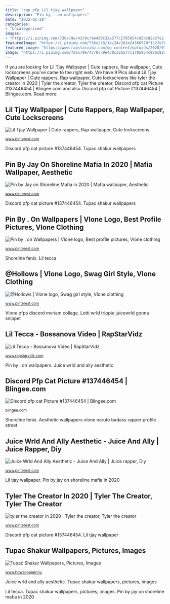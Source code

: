 ```yaml
---
title: "rap pfp Lil tjay wallpaper"
description: "Pin by . on wallpapers"
date: "2022-01-28"
categories:
- "Uncategorized"
images:
- "https://i.pinimg.com/736x/9e/43/0c/9e430c32a577c1705954c92bc82a3fe2.jpg"
featuredImage: "https://i.pinimg.com/736x/28/1e/24/281e24366970f1c2fe70126b6cff4a54.jpg"
featured_image: "https://www.rapstarvidz.com/wp-content/uploads/2020/01/lil-tecca-bossanova.jpg"
image: "https://i.pinimg.com/736x/9e/43/0c/9e430c32a577c1705954c92bc82a3fe2.jpg"
---
```


If you are looking for Lil Tjay Wallpaper | Cute rappers, Rap wallpaper, Cute lockscreens you've came to the right web. We have 9 Pics about Lil Tjay Wallpaper | Cute rappers, Rap wallpaper, Cute lockscreens like tyler the creator in 2020 | Tyler the creator, Tyler the creator, Discord pfp cat Picture #137446454 | Blingee.com and also Discord pfp cat Picture #137446454 | Blingee.com. Read more:

## Lil Tjay Wallpaper | Cute Rappers, Rap Wallpaper, Cute Lockscreens

![Lil Tjay Wallpaper | Cute rappers, Rap wallpaper, Cute lockscreens](https://i.pinimg.com/736x/9e/43/0c/9e430c32a577c1705954c92bc82a3fe2.jpg "Lil tecca")

<small>www.pinterest.com</small>

Discord pfp cat picture #137446454. Tupac shakur wallpapers

## Pin By Jay On Shoreline Mafia In 2020 | Mafia Wallpaper, Aesthetic

![Pin by Jay on Shoreline Mafia in 2020 | Mafia wallpaper, Aesthetic](https://i.pinimg.com/736x/f3/3e/7e/f33e7e2224e4be414c5343c4f6cb04ee.jpg "Tecca lil rapstarvidz bossanova")

<small>www.pinterest.com</small>

Discord pfp cat picture #137446454. Tupac shakur wallpapers

## Pin By . On Wallpapers | Vlone Logo, Best Profile Pictures, Vlone Clothing

![Pin by . on Wallpapers | Vlone logo, Best profile pictures, Vlone clothing](https://i.pinimg.com/736x/41/a5/f8/41a5f84c6f6b54b01d80c7175257dd62.jpg "Lil tecca")

<small>www.pinterest.com</small>

Shoreline fenix. Lil tecca

## @HoIIows | Vlone Logo, Swag Girl Style, Vlone Clothing

![@HoIIows | Vlone logo, Swag girl style, Vlone clothing](https://i.pinimg.com/736x/6e/69/ff/6e69ff6c62ceb6b95c8a7d5e3bacf767.jpg "Juice wrld and ally aesthetic")

<small>www.pinterest.com</small>

Vlone pfps discord mvriam collage. Lotti wrld trippie juicewrld gonna snippet

## Lil Tecca - Bossanova Video | RapStarVidz

![Lil Tecca - Bossanova Video | RapStarVidz](https://www.rapstarvidz.com/wp-content/uploads/2020/01/lil-tecca-bossanova.jpg "Tecca lil rapstarvidz bossanova")

<small>www.rapstarvidz.com</small>

Pin by . on wallpapers. Juice wrld and ally aesthetic

## Discord Pfp Cat Picture #137446454 | Blingee.com

![Discord pfp cat Picture #137446454 | Blingee.com](http://image.blingee.com/images19/content/output/000/000/000/831/856849373_889093.gif "Shoreline fenix")

<small>blingee.com</small>

Shoreline fenix. Aesthetic wallpapers vlone naruto badass rapper profile street

## Juice Wrld And Ally Aesthetic - Juice And Ally | Juice Rapper, Diy

![Juice Wrld And Ally Aesthetic - Juice And Ally | Juice rapper, Diy](https://i.pinimg.com/736x/28/1e/24/281e24366970f1c2fe70126b6cff4a54.jpg "Tyler the creator in 2020")

<small>www.pinterest.com</small>

Lil tjay wallpaper. Pin by jay on shoreline mafia in 2020

## Tyler The Creator In 2020 | Tyler The Creator, Tyler The Creator

![tyler the creator in 2020 | Tyler the creator, Tyler the creator](https://i.pinimg.com/736x/44/f2/f1/44f2f1a92ceb6ea8465e816821f8a66c.jpg "Pin by jay on shoreline mafia in 2020")

<small>www.pinterest.com</small>

Discord pfp cat picture #137446454. Lil tjay wallpaper

## Tupac Shakur Wallpapers, Pictures, Images

![Tupac Shakur Wallpapers, Pictures, Images](https://www.hdwallpaper.nu/wp-content/uploads/2015/06/1375829.jpg "Blingee heyo commision")

<small>www.hdwallpaper.nu</small>

Juice wrld and ally aesthetic. Tupac shakur wallpapers, pictures, images

Lil tecca. Tupac shakur wallpapers, pictures, images. Pin by jay on shoreline mafia in 2020
